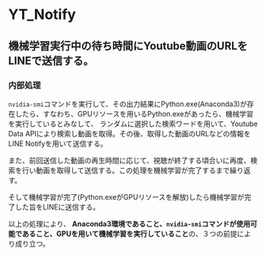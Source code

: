 # YT_Notify
## 機械学習実行中の待ち時間にYoutube動画のURLをLINEで送信する。

### 内部処理
`nvidia-smi`コマンドを実行して、その出力結果にPython.exe(Anaconda3)が存在したら、すなわち、GPUリソースを用いるPython.exeがあったら、機械学習を実行しているとみなして、
ランダムに選択した検索ワードを用いて、Youtube Data APIにより検索し動画を取得。その後、取得した動画のURLなどの情報をLINE Notifyを用いて送信する。

また、前回送信した動画の再生時間に応じて、視聴が終了する頃合いに再度、検索を行い動画を取得して送信する。この処理を機械学習が完了するまで繰り返す。

そして機械学習が完了(Python.exeがGPUリソースを解放)したら機械学習が完了した旨をLINEに送信する。

以上の処理により、
**Anaconda3環境であること、`nvidia-smi`コマンドが使用可能であること、GPUを用いて機械学習を実行していること**の、３つの前提により成り立つ。
